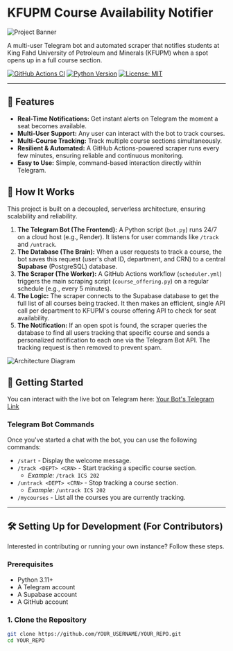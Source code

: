 # KFUPM Course Availability Notifier

![Project Banner](https://your-image-host.com/banner.png)  <!-- Optional: Create a cool banner image -->

A multi-user Telegram bot and automated scraper that notifies students at King Fahd University of Petroleum and Minerals (KFUPM) when a spot opens up in a full course section.

[![GitHub Actions CI](https://github.com/YOUR_USERNAME/YOUR_REPO/actions/workflows/scheduler.yml/badge.svg)](https://github.com/YOUR_USERNAME/YOUR_REPO/actions/workflows/scheduler.yml)
[![Python Version](https://img.shields.io/badge/python-3.11+-blue.svg)](https://www.python.org/downloads/)
[![License: MIT](https://img.shields.io/badge/License-MIT-yellow.svg)](https://opensource.org/licenses/MIT)

---

## 🌟 Features

- **Real-Time Notifications:** Get instant alerts on Telegram the moment a seat becomes available.
- **Multi-User Support:** Any user can interact with the bot to track courses.
- **Multi-Course Tracking:** Track multiple course sections simultaneously.
- **Resilient & Automated:** A GitHub Actions-powered scraper runs every few minutes, ensuring reliable and continuous monitoring.
- **Easy to Use:** Simple, command-based interaction directly within Telegram.

## 🤖 How It Works

This project is built on a decoupled, serverless architecture, ensuring scalability and reliability.

1.  **The Telegram Bot (The Frontend):** A Python script (`bot.py`) runs 24/7 on a cloud host (e.g., Render). It listens for user commands like `/track` and `/untrack`.
2.  **The Database (The Brain):** When a user requests to track a course, the bot saves this request (user's chat ID, department, and CRN) to a central **Supabase** (PostgreSQL) database.
3.  **The Scraper (The Worker):** A GitHub Actions workflow (`scheduler.yml`) triggers the main scraping script (`course_offering.py`) on a regular schedule (e.g., every 5 minutes).
4.  **The Logic:** The scraper connects to the Supabase database to get the full list of all courses being tracked. It then makes an efficient, single API call per department to KFUPM's course offering API to check for seat availability.
5.  **The Notification:** If an open spot is found, the scraper queries the database to find all users tracking that specific course and sends a personalized notification to each one via the Telegram Bot API. The tracking request is then removed to prevent spam.

![Architecture Diagram](https://your-image-host.com/architecture.png) <!-- Optional: A diagram is great for complex projects -->

## 🚀 Getting Started

You can interact with the live bot on Telegram here: [Your Bot's Telegram Link](https://t.me/YourBotUsername)

### Telegram Bot Commands

Once you've started a chat with the bot, you can use the following commands:

-   `/start` - Display the welcome message.
-   `/track <DEPT> <CRN>` - Start tracking a specific course section.
    -   *Example:* `/track ICS 202`
-   `/untrack <DEPT> <CRN>` - Stop tracking a course section.
    -   *Example:* `/untrack ICS 202`
-   `/mycourses` - List all the courses you are currently tracking.

---

## 🛠️ Setting Up for Development (For Contributors)

Interested in contributing or running your own instance? Follow these steps.

### Prerequisites

-   Python 3.11+
-   A Telegram account
-   A Supabase account
-   A GitHub account

### 1. Clone the Repository

```bash
git clone https://github.com/YOUR_USERNAME/YOUR_REPO.git
cd YOUR_REPO
